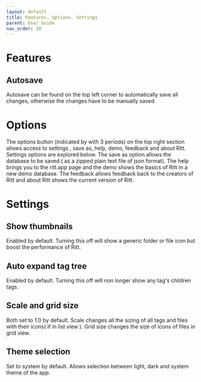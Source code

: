 ```yaml
---
layout: default
title: Features, Options, Settings
parent: User Guide
nav_order: 20
---
```


# Features

## Autosave

Autosave can be found on the top left corner to automatically save all changes, otherwise the changes have to be manually saved

# Options

The options button (indicated by with 3 periods) on the top right section allows access to settings , save as, help, demo, feedback and about Ritt. Settings options are explored below. The save as option allows the database to be saved ( as a zipped plain text file of json format). The help brings you to the ritt.app page and the demo shows the basics of Ritt in a new demo database. The feedback allows feedback back to the creators of Ritt and about Ritt shows the current version of Ritt.

# Settings

## Show thumbnails
Enabled by default. Turning this off will show a generic folder or file icon but boost the performance of Ritt.

## Auto expand tag tree
Enabled by default. Turning this off will non longer show any tag's children tags.

## Scale and grid size
Both set to 1.0 by default. Scale changes all the sizing of all tags and files with their icons( if in list view ). Grid size changes the size of icons of files in grid view.

## Theme selection
Set to system by default. Allows selection between light, dark and system theme of the app.

